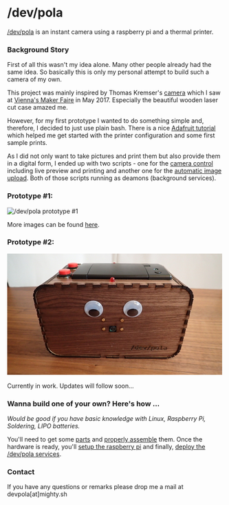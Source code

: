 # /dev/pola

[/dev/pola](https://devpola.devlol.org/) is an instant camera using a raspberry pi and a thermal printer.

### Background Story

First of all this wasn't my idea alone. Many other people already had the same idea. So basically this is only my personal attempt to build such a camera of my own.

This project was mainly inspired by Thomas Kremser's [camera](https://hackaday.io/project/18464-polapi-v20) which I saw at [Vienna's Maker Faire](https://makerfairevienna.com/) in May 2017. Especially the beautiful wooden laser cut case amazed me.

However, for my first prototype I wanted to do something simple and, therefore, I decided to just use plain bash. There is a nice [Adafruit tutorial](https://learn.adafruit.com/instant-camera-using-raspberry-pi-and-thermal-printer) which helped me get started with the printer configuration and some first sample prints.

As I did not only want to take pictures and print them but also provide them in a digital form, I ended up with two scripts - one for the [camera control](scripts/devpola-main.sh) including live preview and printing and another one for the [automatic image upload](scripts/devpola-upload.sh). Both of those scripts running as deamons (background services).


### Prototype #1:
![/dev/pola prototype #1](/doc/img/prototype_1.jpg)

More images can be found [here](https://devpola.devlol.org/).


### Prototype #2:

![/dev/pola prototype #2](/doc/img/prototype_2.jpg)

Currently in work. Updates will follow soon...


### Wanna build one of your own? Here's how ...

_Would be good if you have basic knowledge with Linux, Raspberry Pi, Soldering, LIPO batteries._

You'll need to get some [parts](doc/parts.md) and [properly assemble](doc/setup-hw.md) them. Once the hardware is ready, you'll [setup the raspberry pi](doc/setup-sw-basic.md) and finally, [deploy the /dev/pola services](doc/setup-sw-devpola.md).     




### Contact

If you have any questions or remarks please drop me a mail at devpola[at]mighty.sh


